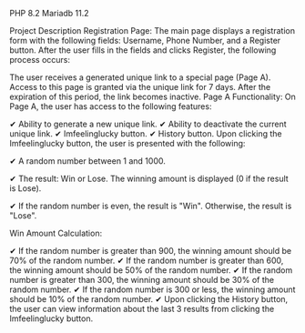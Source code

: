 PHP 8.2
Mariadb 11.2

Project Description
Registration Page:
The main page displays a registration form with the following fields: Username, Phone Number, and a Register button. After the user fills in the fields and clicks Register, the following process occurs:

The user receives a generated unique link to a special page (Page A).
Access to this page is granted via the unique link for 7 days. After the expiration of this period, the link becomes inactive.
Page A Functionality:
On Page A, the user has access to the following features:

✔ Ability to generate a new unique link.
✔ Ability to deactivate the current unique link.
✔ Imfeelinglucky button.
✔ History button.
Upon clicking the Imfeelinglucky button, the user is presented with the following:

✔ A random number between 1 and 1000.

✔ The result: Win or Lose. The winning amount is displayed (0 if the result is Lose).

✔ If the random number is even, the result is "Win". Otherwise, the result is "Lose".

Win Amount Calculation:

✔ If the random number is greater than 900, the winning amount should be 70% of the random number.
✔ If the random number is greater than 600, the winning amount should be 50% of the random number.
✔ If the random number is greater than 300, the winning amount should be 30% of the random number.
✔ If the random number is 300 or less, the winning amount should be 10% of the random number.
✔ Upon clicking the History button, the user can view information about the last 3 results from clicking the Imfeelinglucky button.
